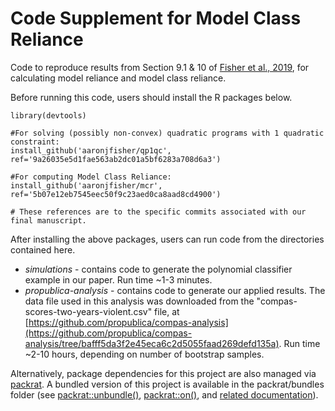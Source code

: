 # Code Supplement for Model Class Reliance

Code to reproduce results from Section 9.1 & 10 of [Fisher et al., 2019](https://arxiv.org/abs/1801.01489), for calculating model reliance and model class reliance.

Before running this code, users should install the R packages below.

```{r}
library(devtools)

#For solving (possibly non-convex) quadratic programs with 1 quadratic constraint:
install_github('aaronjfisher/qp1qc', ref='9a26035e5d1fae563ab2dc01a5bf6283a708d6a3')

#For computing Model Class Reliance:
install_github('aaronjfisher/mcr', ref='5b07e12eb7545eec50f9c23aed0ca8aad8cd4900')

# These references are to the specific commits associated with our final manuscript.
```

After installing the above packages, users can run code from the directories contained here.

* *simulations* - contains code to generate the polynomial classifier example in our paper. Run time ~1-3 minutes.
* *propublica-analysis* - contains code to generate our applied results. The data file used in this analysis was downloaded from the "compas-scores-two-years-violent.csv" file, at [https://github.com/propublica/compas-analysis](https://github.com/propublica/compas-analysis/tree/bafff5da3f2e45eca6c2d5055faad269defd135a).  Run time ~2-10 hours, depending on number of bootstrap samples.


Alternatively, package dependencies for this project are also managed via [packrat](https://github.com/rstudio/packrat). A bundled version of this project is available in the packrat/bundles folder (see [packrat::unbundle()](https://www.rdocumentation.org/packages/packrat/versions/0.5.0/topics/unbundle),  [packrat::on()](https://www.rdocumentation.org/packages/packrat/versions/0.5.0/topics/packrat-mode), and [related documentation](https://github.com/rstudio/packrat)).
